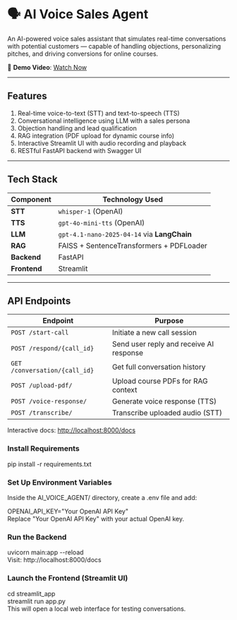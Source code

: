 # 🗣️ AI Voice Sales Agent

An AI-powered voice sales assistant that simulates real-time conversations with potential customers — capable of handling objections, personalizing pitches, and driving conversions for online courses.

🎥 **Demo Video**: [Watch Now](https://youtu.be/ANlN1o1OMk4)

---

## Features

1. Real-time voice-to-text (STT) and text-to-speech (TTS)  
2. Conversational intelligence using LLM with a sales persona  
3. Objection handling and lead qualification  
4. RAG integration (PDF upload for dynamic course info)  
5. Interactive Streamlit UI with audio recording and playback  
6. RESTful FastAPI backend with Swagger UI  

---

## Tech Stack

| Component             | Technology Used                                  |
|----------------------|--------------------------------------------------|
| **STT**              | `whisper-1` (OpenAI)                             |
| **TTS**              | `gpt-4o-mini-tts` (OpenAI)                        |
| **LLM**              | `gpt-4.1-nano-2025-04-14` via **LangChain**      |
| **RAG**              | FAISS + SentenceTransformers + PDFLoader         |
| **Backend**          | FastAPI                                          |
| **Frontend**         | Streamlit                                        |

---


## API Endpoints

| Endpoint                      | Purpose                                    |
|------------------------------|--------------------------------------------|
| `POST /start-call`           | Initiate a new call session                |
| `POST /respond/{call_id}`    | Send user reply and receive AI response    |
| `GET /conversation/{call_id}`| Get full conversation history              |
| `POST /upload-pdf/`          | Upload course PDFs for RAG context         |
| `POST /voice-response/`      | Generate voice response (TTS)              |
| `POST /transcribe/`          | Transcribe uploaded audio (STT)            |

Interactive docs: [http://localhost:8000/docs](http://localhost:8000/docs)


### Install Requirements
pip install -r requirements.txt

### Set Up Environment Variables
Inside the AI_VOICE_AGENT/ directory, create a .env file and add: <br>

OPENAI_API_KEY="Your OpenAI API Key" <br>
Replace "Your OpenAI API Key" with your actual OpenAI key. <br>

### Run the Backend
uvicorn main:app --reload <br>
Visit: http://localhost:8000/docs

### Launch the Frontend (Streamlit UI)
cd streamlit_app <br>
streamlit run app.py <br>
This will open a local web interface for testing conversations.
